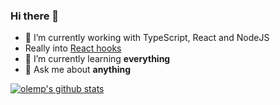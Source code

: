 ### Hi there 👋
- 🔭 I’m currently working with TypeScript, React and NodeJS
- Really into [React hooks](https://reactjs.org/docs/hooks-intro.html)
- 🌱 I’m currently learning **everything**
- 💬 Ask me about **anything**



[![olemp's github stats](https://github-readme-stats.vercel.app/api?username=olemp)](https://github.com/anuraghazra/github-readme-stats)
